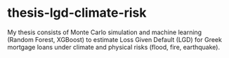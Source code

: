 # thesis-lgd-climate-risk
My thesis consists of Monte Carlo simulation and machine learning (Random Forest, XGBoost) to estimate Loss Given Default (LGD) for Greek mortgage loans under climate and physical risks (flood, fire, earthquake).
